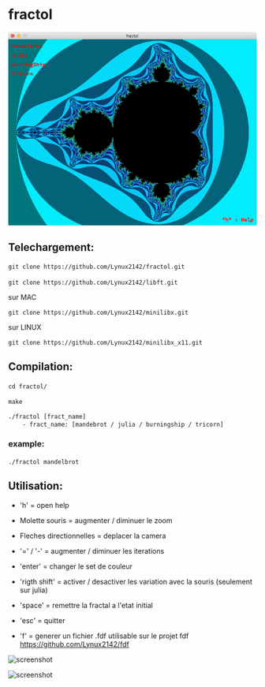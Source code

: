 # fractol

![screenshot](/screens/screen.png?raw=true)

## Telechargement:
```
git clone https://github.com/Lynux2142/fractol.git

git clone https://github.com/Lynux2142/libft.git
```
sur MAC
```
git clone https://github.com/Lynux2142/minilibx.git
```
sur LINUX
```
git clone https://github.com/Lynux2142/minilibx_x11.git
```
## Compilation:

```cd fractol/```

```make```

```
./fractol [fract_name]
	- fract_name: [mandebrot / julia / burningship / tricorn]
```

### example:

```./fractol mandelbrot```

## Utilisation:

* 'h' = open help

* Molette souris = augmenter / diminuer le zoom

* Fleches directionnelles = deplacer la camera

* '=' / '-' = augmenter / diminuer les iterations

* 'enter' = changer le set de couleur

* 'rigth shift' = activer / desactiver les variation avec la souris (seulement sur julia)

* 'space' = remettre la fractal a l'etat initial

* 'esc' = quitter

* 'f' = generer un fichier .fdf utilisable sur le projet fdf https://github.com/Lynux2142/fdf

![screenshot](/screens/screen2.png?raw=true)

![screenshot](/screens/screen3.png?raw=true)
